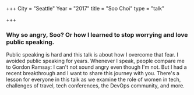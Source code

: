 +++
City = "Seattle"
Year = "2017"
title = "Soo Choi"
type = "talk"

+++


<div class="span-15  ">
  <div class="span-15  last ">
  <h3>Why so angry, Soo?  Or how I learned to stop worrying and love public speaking.</h3>

  <p>Public speaking is hard and this talk is about how I overcome that fear.  I avoided public speaking for years.  Whenever I speak, people compare me to Gordon Ramsay: I can't not sound angry even though I'm not.  But I had a recent breakthrough and I want to share this journey with you.  There's a lesson for everyone in this talk as we examine the role of women in tech, challenges of travel, tech conferences, the DevOps community, and more.</p>

  </div>
</div>

